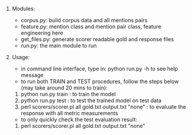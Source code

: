 1. Modules:
   - corpus.py: build corpus data and all mentions pairs
   - feature.py: mention class and mention pair class, feature engineering here
   - get_files.py: generate scorer readable gold and response files
   - run.py: the main module to run
  
2. Usage:
   - in command line interface, type in:
   python run.py -h to see help message
   - to run both TRAIN and TEST procedures, follow the steps below (may take around 20 mins to train):
   1. python run.py train : to train the model
   2. python run.py test : to test the trained model on test data
   3. perl scorers/scorer.pl all gold.txt output.txt "none" :
   to evaluate the response with all metric measurements
   - to only quickly check the test evaluation result:
   1. perl scorers/scorer.pl all gold.txt output.txt "none"
   